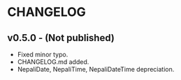 # CHANGELOG

## v0.5.0 - (Not published)
- Fixed minor typo.
- CHANGELOG.md added.
- NepaliDate, NepaliTime, NepaliDateTime depreciation.
